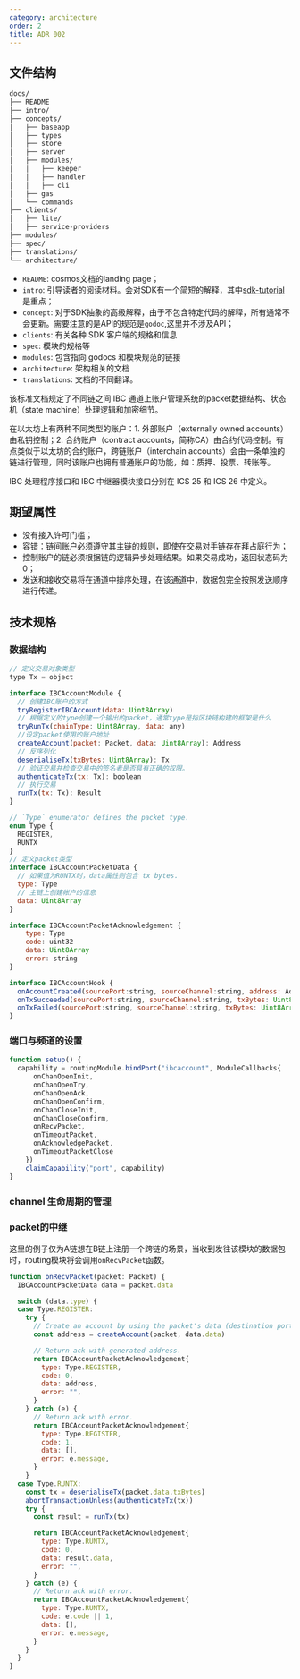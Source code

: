 ```yaml
---
category: architecture
order: 2
title: ADR 002
---
```


## 文件结构

```bash
docs/
├── README
├── intro/
├── concepts/
│   ├── baseapp
│   ├── types
│   ├── store
│   ├── server
│   ├── modules/
│   │   ├── keeper
│   │   ├── handler
│   │   ├── cli
│   ├── gas
│   └── commands
├── clients/
│   ├── lite/
│   ├── service-providers
├── modules/
├── spec/
├── translations/
└── architecture/
```

* `README`: cosmos文档的landing page；
* `intro`: 引导读者的阅读材料。会对SDK有一个简短的解释，其中[sdk-tutorial](http://baidu.com)是重点；
* `concept`:  对于SDK抽象的高级解释，由于不包含特定代码的解释，所有通常不会更新。需要注意的是API的规范是`godoc`,这里并不涉及API；
* `clients`: 有关各种 SDK 客户端的规格和信息
* `spec`: 模块的规格等
* `modules`: 包含指向 godocs 和模块规范的链接
* `architecture`: 架构相关的文档
* `translations`: 文档的不同翻译。
  



该标准文档规定了不同链之间 IBC 通道上账户管理系统的packet数据结构、状态机（state machine）处理逻辑和加密细节。

在以太坊上有两种不同类型的账户：1. 外部账户（externally owned accounts）由私钥控制；2. 合约账户（contract accounts，简称CA）由合约代码控制。有点类似于以太坊的合约账户，跨链账户（interchain accounts）会由一条单独的链进行管理，同时该账户也拥有普通账户的功能，如：质押、投票、转账等。

IBC 处理程序接口和 IBC 中继器模块接口分别在 ICS 25 和 ICS 26 中定义。

## 期望属性

* 没有接入许可门槛；
* 容错：链间账户必须遵守其主链的规则，即使在交易对手链存在拜占庭行为；
* 控制账户的链必须根据链的逻辑异步处理结果。如果交易成功，返回状态码为0；
* 发送和接收交易将在通道中排序处理，在该通道中，数据包完全按照发送顺序进行传递。

## 技术规格

### 数据结构

```js
// 定义交易对象类型
type Tx = object

interface IBCAccountModule {
  // 创建IBC账户的方式
  tryRegisterIBCAccount(data: Uint8Array)
  // 根据定义的type创建一个输出的packet，通常type是指区块链构建的框架是什么
  tryRunTx(chainType: Uint8Array, data: any)
  //设定packet使用的账户地址
  createAccount(packet: Packet, data: Uint8Array): Address
  // 反序列化
  deserialiseTx(txBytes: Uint8Array): Tx
  // 验证交易并检查交易中的签名者是否具有正确的权限。
  authenticateTx(tx: Tx): boolean
  // 执行交易
  runTx(tx: Tx): Result
}

// `Type` enumerator defines the packet type.
enum Type {
  REGISTER,
  RUNTX
}
// 定义packet类型
interface IBCAccountPacketData {
  // 如果值为RUNTX时，data属性则包含 tx bytes.
  type: Type
  // 主链上创建帐户的信息
  data: Uint8Array
}

interface IBCAccountPacketAcknowledgement {
    type: Type
    code: uint32
    data: Uint8Array
    error: string
}

interface IBCAccountHook {
  onAccountCreated(sourcePort:string, sourceChannel:string, address: Address)
  onTxSucceeded(sourcePort:string, sourceChannel:string, txBytes: Uint8Array)
  onTxFailed(sourcePort:string, sourceChannel:string, txBytes: Uint8Array)
}
```

### 端口与频道的设置

```js
function setup() {
  capability = routingModule.bindPort("ibcaccount", ModuleCallbacks{
      onChanOpenInit,
      onChanOpenTry,
      onChanOpenAck,
      onChanOpenConfirm,
      onChanCloseInit,
      onChanCloseConfirm,
      onRecvPacket,
      onTimeoutPacket,
      onAcknowledgePacket,
      onTimeoutPacketClose
    })
    claimCapability("port", capability)
}
```

### channel 生命周期的管理

### packet的中继

这里的例子仅为A链想在B链上注册一个跨链的场景，当收到发往该模块的数据包时，routing模块将会调用`onRecvPacket`函数。

```js
function onRecvPacket(packet: Packet) {
  IBCAccountPacketData data = packet.data

  switch (data.type) {
  case Type.REGISTER:
    try {
      // Create an account by using the packet's data (destination port, destination channel, etc) and packet data's data.
      const address = createAccount(packet, data.data)

      // Return ack with generated address.
      return IBCAccountPacketAcknowledgement{
        type: Type.REGISTER,
        code: 0,
        data: address,
        error: "",
      }
    } catch (e) {
      // Return ack with error.
      return IBCAccountPacketAcknowledgement{
        type: Type.REGISTER,
        code: 1,
        data: [],
        error: e.message,
      }
    }
  case Type.RUNTX:
    const tx = deserialiseTx(packet.data.txBytes)
    abortTransactionUnless(authenticateTx(tx))
    try {
      const result = runTx(tx)

      return IBCAccountPacketAcknowledgement{
        type: Type.RUNTX,
        code: 0,
        data: result.data,
        error: "",
      }
    } catch (e) {
      // Return ack with error.
      return IBCAccountPacketAcknowledgement{
        type: Type.RUNTX,
        code: e.code || 1,
        data: [],
        error: e.message,
      }
    }
  }
}

```

